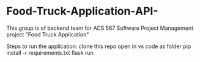 # Food-Truck-Application-API-
This group is of backend team for ACS 567 Software Project Management project "Food Truck Application"

Steps to run the application:
clone this repo
open in vs code as folder
pip install -r requirements.txt
flask run

